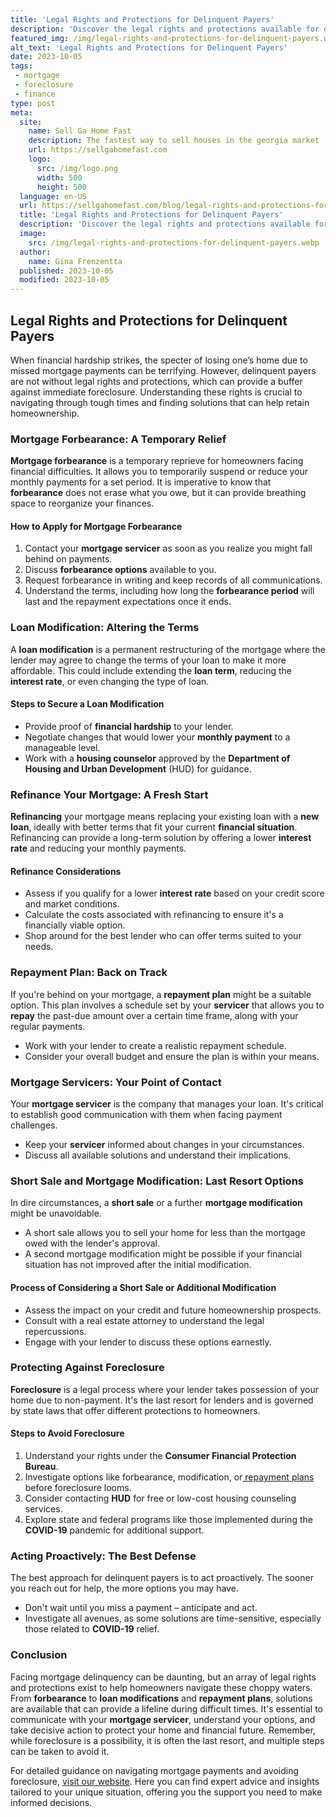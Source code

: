 ```yaml
---
title: 'Legal Rights and Protections for Delinquent Payers'
description: 'Discover the legal rights and protections available for delinquent payers. Stay informed and satisfy your curiosity about your rights in this situation.'
featured_img: /img/legal-rights-and-protections-for-delinquent-payers.webp
alt_text: 'Legal Rights and Protections for Delinquent Payers'
date: 2023-10-05
tags:
 - mortgage
 - foreclosure
 - finance
type: post
meta:
  site:
    name: Sell Ga Home Fast
    description: The fastest way to sell houses in the georgia market
    url: https://sellgahomefast.com
    logo:
      src: /img/logo.png
      width: 500
      height: 500
  language: en-US
  url: https://sellgahomefast.com/blog/legal-rights-and-protections-for-delinquent-payers
  title: 'Legal Rights and Protections for Delinquent Payers'
  description: 'Discover the legal rights and protections available for delinquent payers. Stay informed and satisfy your curiosity about your rights in this situation.'
  image:
    src: /img/legal-rights-and-protections-for-delinquent-payers.webp
  author:
    name: Gina Frenzentta
  published: 2023-10-05
  modified: 2023-10-05
---
```



## Legal Rights and Protections for Delinquent Payers

When financial hardship strikes, the specter of losing one’s home due to missed mortgage payments can be terrifying. However, delinquent payers are not without legal rights and protections, which can provide a buffer against immediate foreclosure. Understanding these rights is crucial to navigating through tough times and finding solutions that can help retain homeownership.

### Mortgage Forbearance: A Temporary Relief

**Mortgage forbearance** is a temporary reprieve for homeowners facing financial difficulties. It allows you to temporarily suspend or reduce your monthly payments for a set period. It is imperative to know that **forbearance** does not erase what you owe, but it can provide breathing space to reorganize your finances. 

#### How to Apply for Mortgage Forbearance

1. Contact your **mortgage servicer** as soon as you realize you might fall behind on payments.
2. Discuss **forbearance options** available to you.
3. Request forbearance in writing and keep records of all communications.
4. Understand the terms, including how long the **forbearance period** will last and the repayment expectations once it ends.

### Loan Modification: Altering the Terms

A **loan modification** is a permanent restructuring of the mortgage where the lender may agree to change the terms of your loan to make it more affordable. This could include extending the **loan term**, reducing the **interest rate**, or even changing the type of loan.

#### Steps to Secure a Loan Modification
  - Provide proof of **financial hardship** to your lender.
  - Negotiate changes that would lower your **monthly payment** to a manageable level.
  - Work with a **housing counselor** approved by the **Department of Housing and Urban Development** (HUD) for guidance.

### Refinance Your Mortgage: A Fresh Start

**Refinancing** your mortgage means replacing your existing loan with a **new loan**, ideally with better terms that fit your current **financial situation**. Refinancing can provide a long-term solution by offering a lower **interest rate** and reducing your monthly payments.

#### Refinance Considerations
  - Assess if you qualify for a lower **interest rate** based on your credit score and market conditions.
  - Calculate the costs associated with refinancing to ensure it's a financially viable option.
  - Shop around for the best lender who can offer terms suited to your needs.

### Repayment Plan: Back on Track

If you're behind on your mortgage, a **repayment plan** might be a suitable option. This plan involves a schedule set by your **servicer** that allows you to **repay** the past-due amount over a certain time frame, along with your regular payments.
  - Work with your lender to create a realistic repayment schedule.
  - Consider your overall budget and ensure the plan is within your means.

### Mortgage Servicers: Your Point of Contact

Your **mortgage servicer** is the company that manages your loan. It's critical to establish good communication with them when facing payment challenges.
  - Keep your **servicer** informed about changes in your circumstances.
  - Discuss all available solutions and understand their implications.

### Short Sale and Mortgage Modification: Last Resort Options

In dire circumstances, a **short sale** or a further **mortgage modification** might be unavoidable.
  - A short sale allows you to sell your home for less than the mortgage owed with the lender's approval.
  - A second mortgage modification might be possible if your financial situation has not improved after the initial modification.

#### Process of Considering a Short Sale or Additional Modification
  - Assess the impact on your credit and future homeownership prospects.
  - Consult with a real estate attorney to understand the legal repercussions.
  - Engage with your lender to discuss these options earnestly.

### Protecting Against Foreclosure

**Foreclosure** is a legal process where your lender takes possession of your home due to non-payment. It's the last resort for lenders and is governed by state laws that offer different protections to homeowners.

#### Steps to Avoid Foreclosure

1. Understand your rights under the **Consumer Financial Protection Bureau**.
2. Investigate options like forbearance, modification, or[  repayment   plans](https://sellgahomefast.com/blog/budgeting-tips-to-catch-up-on-house-payments) before foreclosure looms.
3. Consider contacting **HUD** for free or low-cost housing counseling services.
4. Explore state and federal programs like those implemented during the **COVID-19** pandemic for additional support.

### Acting Proactively: The Best Defense

The best approach for delinquent payers is to act proactively. The sooner you reach out for help, the more options you may have.
  - Don't wait until you miss a payment – anticipate and act.
  - Investigate all avenues, as some solutions are time-sensitive, especially those related to **COVID-19** relief.

### Conclusion

Facing mortgage delinquency can be daunting, but an array of legal rights and protections exist to help homeowners navigate these choppy waters. From **forbearance** to **loan modifications** and **repayment plans**, solutions are available that can provide a lifeline during difficult times. It's essential to communicate with your **mortgage servicer**, understand your options, and take decisive action to protect your home and financial future. Remember, while foreclosure is a possibility, it is often the last resort, and multiple steps can be taken to avoid it.

For detailed guidance on navigating mortgage payments and avoiding foreclosure, [visit our website](https://www.wearehomebuyers.com/). Here you can find expert advice and insights tailored to your unique situation, offering you the support you need to make informed decisions.